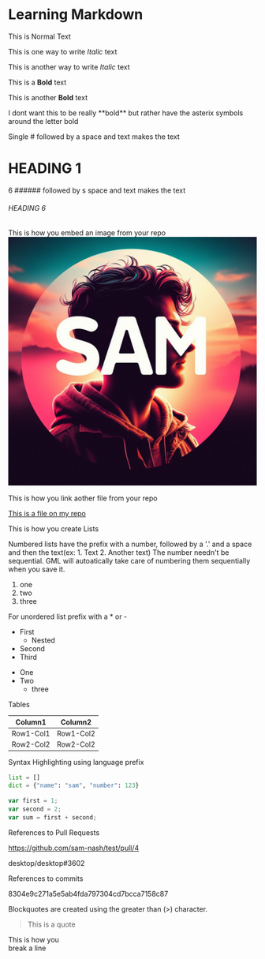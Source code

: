 # Learning Markdown

This is Normal Text

This is one way to write *Italic* text

This is another way to write _Italic_ text

This is a **Bold** text

This is another __Bold__ text

I dont want this to be really \*\*bold\*\* but rather have the asterix symbols around the letter bold

Single # followed by a space and text makes the text  
# HEADING 1

6 ###### followed by s space and text makes the text
###### HEADING 6

This is how you embed an image from your repo
![Link an image.](/thisisa/folder/inmy/repository/sam.png)

This is how you link aother file from your repo

[This is a file on my repo](/textfiles/README.md)

This is how you create Lists

Numbered lists have the prefix with a number, followed by a '.' and a space and then the text(ex: 1. Text 2. Another text) The number needn't be sequential. 
GML will autoatically take care of numbering them sequentially when you save it.

1. one
1. two
2. three
   
For unordered list prefix with a * or -
* First
  * Nested
* Second
* Third


- One
- Two
  - three
 
    
Tables

Column1|Column2
-|-
Row1-Col1|Row1-Col2
Row2-Col2|Row2-Col2

Syntax Highlighting using language prefix

```python
list = []
dict = {"name": "sam", "number": 123}
```

```javascript
var first = 1;
var second = 2;
var sum = first + second;
```

References to Pull Requests 

https://github.com/sam-nash/test/pull/4


desktop/desktop#3602


References to commits

8304e9c271a5e5ab4fda797304cd7bcca7158c87

Blockquotes are created using the greater than (>) character.
> This is a quote

This is how you <br /> break a line
